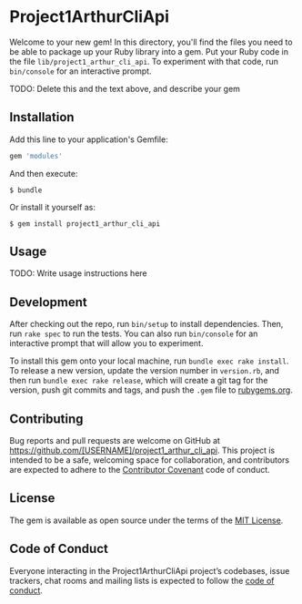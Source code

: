 # Project1ArthurCliApi

Welcome to your new gem! In this directory, you'll find the files you need to be able to package up your Ruby library into a gem. Put your Ruby code in the file `lib/project1_arthur_cli_api`. To experiment with that code, run `bin/console` for an interactive prompt.

TODO: Delete this and the text above, and describe your gem

## Installation

Add this line to your application's Gemfile:

```ruby
gem 'modules'
```

And then execute:

    $ bundle

Or install it yourself as:

    $ gem install project1_arthur_cli_api

## Usage

TODO: Write usage instructions here

## Development

After checking out the repo, run `bin/setup` to install dependencies. Then, run `rake spec` to run the tests. You can also run `bin/console` for an interactive prompt that will allow you to experiment.

To install this gem onto your local machine, run `bundle exec rake install`. To release a new version, update the version number in `version.rb`, and then run `bundle exec rake release`, which will create a git tag for the version, push git commits and tags, and push the `.gem` file to [rubygems.org](https://rubygems.org).

## Contributing

Bug reports and pull requests are welcome on GitHub at https://github.com/[USERNAME]/project1_arthur_cli_api. This project is intended to be a safe, welcoming space for collaboration, and contributors are expected to adhere to the [Contributor Covenant](http://contributor-covenant.org) code of conduct.

## License

The gem is available as open source under the terms of the [MIT License](https://opensource.org/licenses/MIT).

## Code of Conduct

Everyone interacting in the Project1ArthurCliApi project’s codebases, issue trackers, chat rooms and mailing lists is expected to follow the [code of conduct](https://github.com/[USERNAME]/project1_arthur_cli_api/blob/master/CODE_OF_CONDUCT.md).
